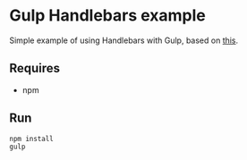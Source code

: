 # Gulp Handlebars example

Simple example of using Handlebars with Gulp, based on [this](https://github.com/lazd/gulp-handlebars/tree/master/examples/namespaceByDirectory).

## Requires

- npm

## Run

```
npm install
gulp
```
